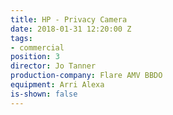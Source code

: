 ```yaml
---
title: HP - Privacy Camera
date: 2018-01-31 12:20:00 Z
tags:
- commercial
position: 3
director: Jo Tanner
production-company: Flare AMV BBDO
equipment: Arri Alexa
is-shown: false
---
```


